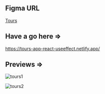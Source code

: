 ## Figma URL

[Tours](https://www.figma.com/file/OnLoM3AzBFaHzSc2iolJS0/Tours?node-id=0%3A1&t=wiRXOlTLN5ehekYI-1)

## Have a go here =>
https://tours-app-react-useeffect.netlify.app/

## Previews =>

![tours1](https://github.com/Skyy-Banerjee/tours-app/assets/51888502/908a180f-8a49-4f45-b68e-f2cac23c3e72)

![tours2](https://github.com/Skyy-Banerjee/tours-app/assets/51888502/2cd0d2ca-e763-43c4-b470-a6ca65c75ba6)


